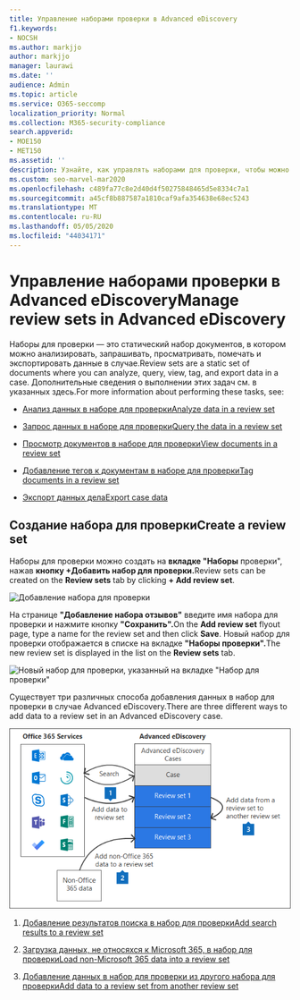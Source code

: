 ```yaml
---
title: Управление наборами проверки в Advanced eDiscovery
f1.keywords:
- NOCSH
ms.author: markjjo
author: markjjo
manager: laurawi
ms.date: ''
audience: Admin
ms.topic: article
ms.service: O365-seccomp
localization_priority: Normal
ms.collection: M365-security-compliance
search.appverid:
- MOE150
- MET150
ms.assetid: ''
description: Узнайте, как управлять наборами для проверки, чтобы можно было анализировать, запрашивать, просматривать, тегировать и экспортировать данные в случае Advanced eDiscovery.
ms.custom: seo-marvel-mar2020
ms.openlocfilehash: c489fa77c8e2d40d4f50275848465d5e8334c7a1
ms.sourcegitcommit: a45cf8b887587a1810caf9afa354638e68ec5243
ms.translationtype: MT
ms.contentlocale: ru-RU
ms.lasthandoff: 05/05/2020
ms.locfileid: "44034171"
---
```

# <a name="manage-review-sets-in-advanced-ediscovery"></a><span data-ttu-id="822a3-103">Управление наборами проверки в Advanced eDiscovery</span><span class="sxs-lookup"><span data-stu-id="822a3-103">Manage review sets in Advanced eDiscovery</span></span>

<span data-ttu-id="822a3-104">Наборы для проверки — это статический набор документов, в котором можно анализировать, запрашивать, просматривать, помечать и экспортировать данные в случае.</span><span class="sxs-lookup"><span data-stu-id="822a3-104">Review sets are a static set of documents where you can analyze, query, view, tag, and export data in a case.</span></span> <span data-ttu-id="822a3-105">Дополнительные сведения о выполнении этих задач см. в указанных здесь.</span><span class="sxs-lookup"><span data-stu-id="822a3-105">For more information about performing these tasks, see:</span></span>

- [<span data-ttu-id="822a3-106">Анализ данных в наборе для проверки</span><span class="sxs-lookup"><span data-stu-id="822a3-106">Analyze data in a review set</span></span>](analyzing-data-in-review-set.md)

- [<span data-ttu-id="822a3-107">Запрос данных в наборе для проверки</span><span class="sxs-lookup"><span data-stu-id="822a3-107">Query the data in a review set</span></span>](review-set-search.md)

- [<span data-ttu-id="822a3-108">Просмотр документов в наборе для проверки</span><span class="sxs-lookup"><span data-stu-id="822a3-108">View documents in a review set</span></span>](view-documents-in-review-set.md)

- [<span data-ttu-id="822a3-109">Добавление тегов к документам в наборе для проверки</span><span class="sxs-lookup"><span data-stu-id="822a3-109">Tag documents in a review set</span></span>](tagging-documents.md)

- [<span data-ttu-id="822a3-110">Экспорт данных дела</span><span class="sxs-lookup"><span data-stu-id="822a3-110">Export case data</span></span>](exporting-data-ediscover20.md)

## <a name="create-a-review-set"></a><span data-ttu-id="822a3-111">Создание набора для проверки</span><span class="sxs-lookup"><span data-stu-id="822a3-111">Create a review set</span></span>

<span data-ttu-id="822a3-112">Наборы для проверки можно создать на **вкладке "Наборы** проверки", нажав **кнопку +Добавить набор для проверки.**</span><span class="sxs-lookup"><span data-stu-id="822a3-112">Review sets can be created on the **Review sets** tab by clicking **+ Add review set**.</span></span>

![Добавление набора для проверки](../media/f45c51d9-585d-47d1-b7fb-0288715e0b6a.png)

<span data-ttu-id="822a3-114">На странице **"Добавление набора отзывов"** введите имя набора для проверки и нажмите кнопку **"Сохранить".**</span><span class="sxs-lookup"><span data-stu-id="822a3-114">On the **Add review set** flyout page, type a name for the review set and then click **Save**.</span></span> <span data-ttu-id="822a3-115">Новый набор для проверки отображается в списке на вкладке **"Наборы проверки".**</span><span class="sxs-lookup"><span data-stu-id="822a3-115">The new review set is displayed in the list on the **Review sets** tab.</span></span>

![Новый набор для проверки, указанный на вкладке "Набор для проверки"](../media/AeDnewreviewset.png)

<span data-ttu-id="822a3-117">Существует три различных способа добавления данных в набор для проверки в случае Advanced eDiscovery.</span><span class="sxs-lookup"><span data-stu-id="822a3-117">There are three different ways to add data to a review set in an Advanced eDiscovery case.</span></span>

![Три способа добавления в наборы для проверки](../media/1f1f4efd-c03b-4255-bc3d-df358e56549c.png)

1. [<span data-ttu-id="822a3-119">Добавление результатов поиска в набор для проверки</span><span class="sxs-lookup"><span data-stu-id="822a3-119">Add search results to a review set</span></span>](add-data-to-review-set.md)

2. [<span data-ttu-id="822a3-120">Загрузка данных, не относяхся к Microsoft 365, в набор для проверки</span><span class="sxs-lookup"><span data-stu-id="822a3-120">Load non-Microsoft 365 data into a review set</span></span>](load-non-Office-365-data-into-a-review-set.md)

3. [<span data-ttu-id="822a3-121">Добавление данных в набор для проверки из другого набора для проверки</span><span class="sxs-lookup"><span data-stu-id="822a3-121">Add data to a review set from another review set</span></span>](add-data-to-review-set-from-another-review-set.md)
